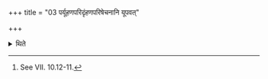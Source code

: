 +++
title = "03 पर्यूहणपरिदृंहणपरिषेचनानि यूपवत्"

+++

<details><summary>थिते</summary>

3. (The acts like) pouring round of earth, making it firm all round, and sprinkling round of water (should be done) in the same manner as in the case of the sacrificial post.[^1]  

[^1]: See VII. 10.12-11.  
</details>
